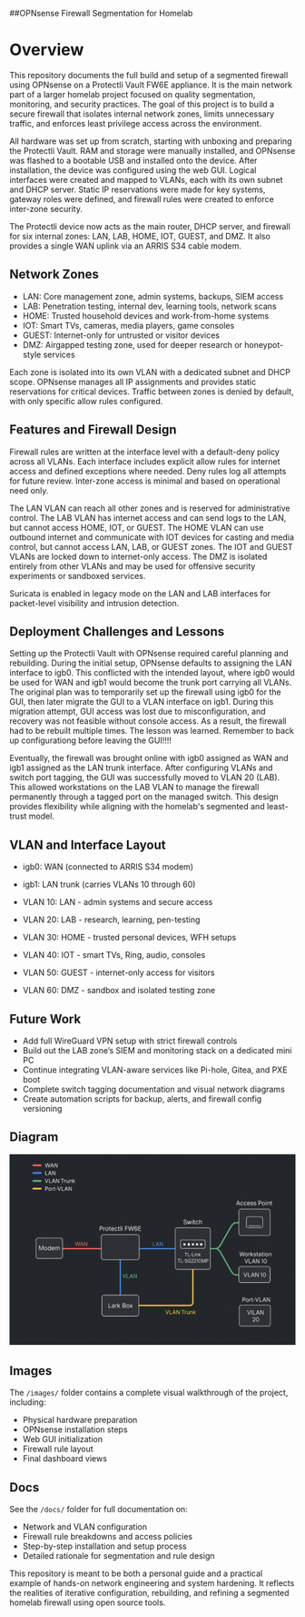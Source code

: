 ##OPNsense Firewall Segmentation for Homelab

# Overview

This repository documents the full build and setup of a segmented firewall using OPNsense on a Protectli Vault FW6E appliance. It is the main network part of a larger homelab project focused on quality segmentation, monitoring, and security practices. The goal of this project is to build a secure firewall that isolates internal network zones, limits unnecessary traffic, and enforces least privilege access across the environment.

All hardware was set up from scratch, starting with unboxing and preparing the Protectli Vault. RAM and storage were manually installed, and OPNsense was flashed to a bootable USB and installed onto the device. After installation, the device was configured using the web GUI. Logical interfaces were created and mapped to VLANs, each with its own subnet and DHCP server. Static IP reservations were made for key systems, gateway roles were defined, and firewall rules were created to enforce inter-zone security.

The Protectli device now acts as the main router, DHCP server, and firewall for six internal zones: LAN, LAB, HOME, IOT, GUEST, and DMZ. It also provides a single WAN uplink via an ARRIS S34 cable modem.

## Network Zones

- LAN: Core management zone, admin systems, backups, SIEM access
- LAB: Penetration testing, internal dev, learning tools, network scans
- HOME: Trusted household devices and work-from-home systems
- IOT: Smart TVs, cameras, media players, game consoles
- GUEST: Internet-only for untrusted or visitor devices
- DMZ: Airgapped testing zone, used for deeper research or honeypot-style services

Each zone is isolated into its own VLAN with a dedicated subnet and DHCP scope. OPNsense manages all IP assignments and provides static reservations for critical devices. Traffic between zones is denied by default, with only specific allow rules configured.

## Features and Firewall Design

Firewall rules are written at the interface level with a default-deny policy across all VLANs. Each interface includes explicit allow rules for internet access and defined exceptions where needed. Deny rules log all attempts for future review. Inter-zone access is minimal and based on operational need only.

The LAN VLAN can reach all other zones and is reserved for administrative control. The LAB VLAN has internet access and can send logs to the LAN, but cannot access HOME, IOT, or GUEST. The HOME VLAN can use outbound internet and communicate with IOT devices for casting and media control, but cannot access LAN, LAB, or GUEST zones. The IOT and GUEST VLANs are locked down to internet-only access. The DMZ is isolated entirely from other VLANs and may be used for offensive security experiments or sandboxed services.

Suricata is enabled in legacy mode on the LAN and LAB interfaces for packet-level visibility and intrusion detection.

## Deployment Challenges and Lessons

Setting up the Protectli Vault with OPNsense required careful planning and rebuilding. During the initial setup, OPNsense defaults to assigning the LAN interface to igb0. This conflicted with the intended layout, where igb0 would be used for WAN and igb1 would become the trunk port carrying all VLANs. The original plan was to temporarily set up the firewall using igb0 for the GUI, then later migrate the GUI to a VLAN interface on igb1. During this migration attempt, GUI access was lost due to misconfiguration, and recovery was not feasible without console access. As a result, the firewall had to be rebuilt multiple times. The lesson was learned. Remember to back up configurationg before leaving the GUI!!!!

Eventually, the firewall was brought online with igb0 assigned as WAN and igb1 assigned as the LAN trunk interface. After configuring VLANs and switch port tagging, the GUI was successfully moved to VLAN 20 (LAB). This allowed workstations on the LAB VLAN to manage the firewall permanently through a tagged port on the managed switch. This design provides flexibility while aligning with the homelab's segmented and least-trust model.

## VLAN and Interface Layout

- igb0: WAN (connected to ARRIS S34 modem)
- igb1: LAN trunk (carries VLANs 10 through 60)

- VLAN 10: LAN - admin systems and secure access
- VLAN 20: LAB - research, learning, pen-testing
- VLAN 30: HOME - trusted personal devices, WFH setups
- VLAN 40: IOT - smart TVs, Ring, audio, consoles
- VLAN 50: GUEST - internet-only access for visitors
- VLAN 60: DMZ - sandbox and isolated testing zone

## Future Work

- Add full WireGuard VPN setup with strict firewall controls
- Build out the LAB zone’s SIEM and monitoring stack on a dedicated mini PC
- Continue integrating VLAN-aware services like Pi-hole, Gitea, and PXE boot
- Complete switch tagging documentation and visual network diagrams
- Create automation scripts for backup, alerts, and firewall config versioning

## Diagram

![Network Layout](images/general_layout.png)

## Images

The `/images/` folder contains a complete visual walkthrough of the project, including:
- Physical hardware preparation
- OPNsense installation steps
- Web GUI initialization
- Firewall rule layout
- Final dashboard views

## Docs

See the `/docs/` folder for full documentation on:

- Network and VLAN configuration
- Firewall rule breakdowns and access policies
- Step-by-step installation and setup process
- Detailed rationale for segmentation and rule design

This repository is meant to be both a personal guide and a practical example of hands-on network engineering and system hardening. It reflects the realities of iterative configuration, rebuilding, and refining a segmented homelab firewall using open source tools.


